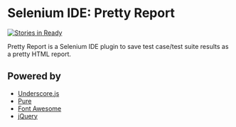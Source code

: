 # Selenium IDE: Pretty Report

[![Stories in Ready](https://badge.waffle.io/liquidz/selenium-ide-pretty-report.png)](http://waffle.io/liquidz/selenium-ide-pretty-report)

Pretty Report is a Selenium IDE plugin to save test case/test suite results as a pretty HTML report.

## Powered by

 - [Underscore.js](http://underscorejs.org/)
 - [Pure](http://purecss.io/)
 - [Font Awesome](http://fortawesome.github.io/Font-Awesome/)
 - [jQuery](http://jquery.com/)
